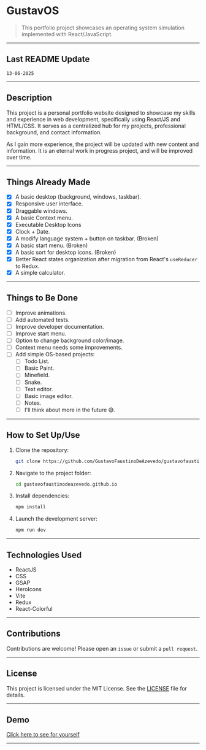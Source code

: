 # GustavOS

> This portfolio project showcases an operating system simulation implemented with React/JavaScript.

---

## Last README Update

`13-06-2025`

---

## Description

This project is a personal portfolio website designed to showcase my skills and experience in web development, specifically using React/JS and HTML/CSS. It serves as a centralized hub for my projects, professional background, and contact information.

As I gain more experience, the project will be updated with new content and information. It is an eternal work in progress project, and will be improved over time.

---

## Things Already Made

- [x] A basic desktop (background, windows, taskbar).
- [x] Responsive user interface.
- [x] Draggable windows.
- [x] A basic Context menu.
- [x] Executable Desktop Icons
- [x] Clock + Date.
- [x] A modify language system + button on taskbar. (Broken)
- [x] A basic start menu. (Broken)
- [x] A basic sort for desktop icons. (Broken)
- [x] Better React states organization after migration from React's `useReducer` to Redux.
- [x] A simple calculator. 

---

## Things to Be Done

- [ ] Improve animations.
- [ ] Add automated tests.
- [ ] Improve developer documentation.
- [ ] Improve start menu.
- [ ] Option to change background color/image.
- [ ] Context menu needs some improvements.
- [ ] Add simple OS-based projects:
  - [ ] Todo List.
  - [ ] Basic Paint.
  - [ ] Minefield.
  - [ ] Snake.
  - [ ] Text editor.
  - [ ] Basic image editor.
  - [ ] Notes.
  - [ ] I'll think about more in the future 😅.

---

## How to Set Up/Use

1. Clone the repository:
   ```bash
   git clone https://github.com/GustavoFaustinoDeAzevedo/gustavofaustinodeazevedo.github.io
   ```
2. Navigate to the project folder:
   ```bash
   cd gustavofaustinodeazevedo.github.io
   ```
3. Install dependencies:
   ```bash
   npm install
   ```
4. Launch the development server:
   ```bash
   npm run dev
   ```

---

## Technologies Used

- ReactJS
- CSS
- GSAP
- HeroIcons
- Vite
- Redux
- React-Colorful

---

## Contributions

Contributions are welcome! Please open an `issue` or submit a `pull request`.

---

## License

This project is licensed under the MIT License. See the [LICENSE](LICENSE) file for details.

---

## Demo

[Click here to see for yourself](https://gustavofaustinodeazevedo.github.io)

---
